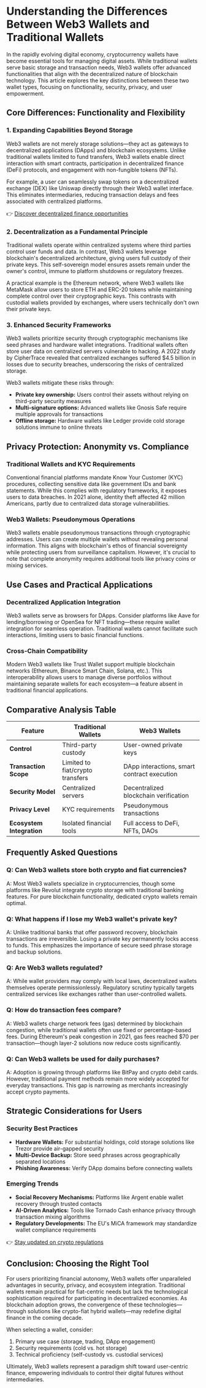 # Understanding the Differences Between Web3 Wallets and Traditional Wallets

In the rapidly evolving digital economy, cryptocurrency wallets have become essential tools for managing digital assets. While traditional wallets serve basic storage and transaction needs, Web3 wallets offer advanced functionalities that align with the decentralized nature of blockchain technology. This article explores the key distinctions between these two wallet types, focusing on functionality, security, privacy, and user empowerment.

## Core Differences: Functionality and Flexibility

### 1. Expanding Capabilities Beyond Storage  
Web3 wallets are not merely storage solutions—they act as gateways to decentralized applications (DApps) and blockchain ecosystems. Unlike traditional wallets limited to fund transfers, Web3 wallets enable direct interaction with smart contracts, participation in decentralized finance (DeFi) protocols, and engagement with non-fungible tokens (NFTs).  

For example, a user can seamlessly swap tokens on a decentralized exchange (DEX) like Uniswap directly through their Web3 wallet interface. This eliminates intermediaries, reducing transaction delays and fees associated with centralized platforms.  

👉 [Discover decentralized finance opportunities](https://bit.ly/okx-bonus)  

### 2. Decentralization as a Fundamental Principle  
Traditional wallets operate within centralized systems where third parties control user funds and data. In contrast, Web3 wallets leverage blockchain's decentralized architecture, giving users full custody of their private keys. This self-sovereign model ensures assets remain under the owner's control, immune to platform shutdowns or regulatory freezes.  

A practical example is the Ethereum network, where Web3 wallets like MetaMask allow users to store ETH and ERC-20 tokens while maintaining complete control over their cryptographic keys. This contrasts with custodial wallets provided by exchanges, where users technically don't own their private keys.

### 3. Enhanced Security Frameworks  
Web3 wallets prioritize security through cryptographic mechanisms like seed phrases and hardware wallet integrations. Traditional wallets often store user data on centralized servers vulnerable to hacking. A 2022 study by CipherTrace revealed that centralized exchanges suffered $4.5 billion in losses due to security breaches, underscoring the risks of centralized storage.  

Web3 wallets mitigate these risks through:  
- **Private key ownership:** Users control their assets without relying on third-party security measures  
- **Multi-signature options:** Advanced wallets like Gnosis Safe require multiple approvals for transactions  
- **Offline storage:** Hardware wallets like Ledger provide cold storage solutions immune to online threats  

## Privacy Protection: Anonymity vs. Compliance

### Traditional Wallets and KYC Requirements  
Conventional financial platforms mandate Know Your Customer (KYC) procedures, collecting sensitive data like government IDs and bank statements. While this complies with regulatory frameworks, it exposes users to data breaches. In 2021 alone, identity theft affected 42 million Americans, partly due to centralized data storage vulnerabilities.  

### Web3 Wallets: Pseudonymous Operations  
Web3 wallets enable pseudonymous transactions through cryptographic addresses. Users can create multiple wallets without revealing personal information. This aligns with blockchain's ethos of financial sovereignty while protecting users from surveillance capitalism. However, it's crucial to note that complete anonymity requires additional tools like privacy coins or mixing services.

## Use Cases and Practical Applications

### Decentralized Application Integration  
Web3 wallets serve as browsers for DApps. Consider platforms like Aave for lending/borrowing or OpenSea for NFT trading—these require wallet integration for seamless operation. Traditional wallets cannot facilitate such interactions, limiting users to basic financial functions.  

### Cross-Chain Compatibility  
Modern Web3 wallets like Trust Wallet support multiple blockchain networks (Ethereum, Binance Smart Chain, Solana, etc.). This interoperability allows users to manage diverse portfolios without maintaining separate wallets for each ecosystem—a feature absent in traditional financial applications.

## Comparative Analysis Table

| Feature                | Traditional Wallets            | Web3 Wallets                          |
|------------------------|-------------------------------|----------------------------------------|
| **Control**            | Third-party custody           | User-owned private keys                |
| **Transaction Scope**  | Limited to fiat/crypto transfers | DApp interactions, smart contract execution |
| **Security Model**     | Centralized servers            | Decentralized blockchain verification  |
| **Privacy Level**      | KYC requirements               | Pseudonymous transactions              |
| **Ecosystem Integration** | Isolated financial tools      | Full access to DeFi, NFTs, DAOs        |

## Frequently Asked Questions

### Q: Can Web3 wallets store both crypto and fiat currencies?  
A: Most Web3 wallets specialize in cryptocurrencies, though some platforms like Revolut integrate crypto storage with traditional banking features. For pure blockchain functionality, dedicated crypto wallets remain optimal.

### Q: What happens if I lose my Web3 wallet's private key?  
A: Unlike traditional banks that offer password recovery, blockchain transactions are irreversible. Losing a private key permanently locks access to funds. This emphasizes the importance of secure seed phrase storage and backup solutions.

### Q: Are Web3 wallets regulated?  
A: While wallet providers may comply with local laws, decentralized wallets themselves operate permissionlessly. Regulatory scrutiny typically targets centralized services like exchanges rather than user-controlled wallets.

### Q: How do transaction fees compare?  
A: Web3 wallets charge network fees (gas) determined by blockchain congestion, while traditional wallets often use fixed or percentage-based fees. During Ethereum's peak congestion in 2021, gas fees reached $70 per transaction—though layer-2 solutions now reduce costs significantly.

### Q: Can Web3 wallets be used for daily purchases?  
A: Adoption is growing through platforms like BitPay and crypto debit cards. However, traditional payment methods remain more widely accepted for everyday transactions. This gap is narrowing as merchants increasingly accept crypto payments.

## Strategic Considerations for Users

### Security Best Practices  
- **Hardware Wallets:** For substantial holdings, cold storage solutions like Trezor provide air-gapped security  
- **Multi-Device Backup:** Store seed phrases across geographically separated locations  
- **Phishing Awareness:** Verify DApp domains before connecting wallets  

### Emerging Trends  
- **Social Recovery Mechanisms:** Platforms like Argent enable wallet recovery through trusted contacts  
- **AI-Driven Analytics:** Tools like Tornado Cash enhance privacy through transaction mixing algorithms  
- **Regulatory Developments:** The EU's MiCA framework may standardize wallet compliance requirements  

👉 [Stay updated on crypto regulations](https://bit.ly/okx-bonus)  

## Conclusion: Choosing the Right Tool

For users prioritizing financial autonomy, Web3 wallets offer unparalleled advantages in security, privacy, and ecosystem integration. Traditional wallets remain practical for fiat-centric needs but lack the technological sophistication required for participating in decentralized economies. As blockchain adoption grows, the convergence of these technologies—through solutions like crypto-fiat hybrid wallets—may redefine digital finance in the coming decade.

When selecting a wallet, consider:  
1. Primary use case (storage, trading, DApp engagement)  
2. Security requirements (cold vs. hot storage)  
3. Technical proficiency (self-custody vs. custodial services)  

Ultimately, Web3 wallets represent a paradigm shift toward user-centric finance, empowering individuals to control their digital futures without intermediaries.
